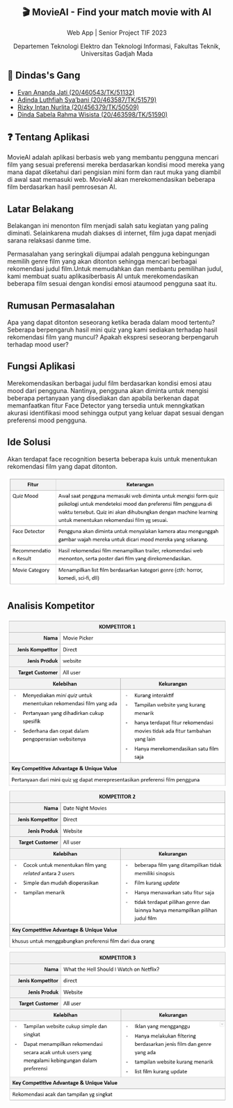 <h2 align="center">
  🎬 MovieAI - Find your match movie with AI
</h2>
<p align="center">Web App | Senior Project TIF 2023 </p>
<p align="center">Departemen  Teknologi  Elektro  dan  Teknologi  Informasi,  Fakultas  Teknik, 
Universitas Gadjah Mada </p>

## 👥 Dindas's Gang

- [Evan Ananda Jati (20/460543/TK/51132)](https://github.com/evanjat2)
- [Adinda Luthfiah Sya’bani (20/463587/TK/51579)](https://github.com/adindaluthfiah)
- [Rizky Intan Nurlita (20/456379/TK/50509)](https://www.github.com/rizkyintan)
- [Dinda Sabela Rahma Wisista (20/463598/TK/51590)](https://www.github.com/dindasabela)

## ❓ Tentang Aplikasi

MovieAI adalah aplikasi berbasis web yang membantu pengguna mencari film yang sesuai preferensi mereka berdasarkan kondisi mood mereka yang mana dapat diketahui dari pengisian mini form dan raut muka yang diambil di awal saat memasuki web. MovieAI akan merekomendasikan beberapa film berdasarkan hasil pemrosesan AI.

## Latar Belakang 
Belakangan ini menonton film menjadi salah satu kegiatan yang paling diminati. Selainkarena mudah diakses di internet, film juga dapat menjadi sarana relaksasi danme time.

Permasalahan yang seringkali dijumpai adalah pengguna kebingungan memilih genre film yang akan ditonton sehingga mencari berbagai rekomendasi judul film.Untuk memudahkan dan membantu pemilihan judul, kami membuat suatu aplikasiberbasis AI  untuk merekomendasikan beberapa film sesuai dengan kondisi emosi ataumood pengguna saat itu.


## Rumusan Permasalahan
Apa yang dapat ditonton seseorang ketika berada dalam mood tertentu?
Seberapa berpengaruh hasil mini quiz yang kami sediakan terhadap hasil rekomendasi film yang muncul?
Apakah ekspresi seseorang berpengaruh terhadap mood user?
## Fungsi Aplikasi

Merekomendasikan berbagai judul film berdasarkan kondisi emosi atau mood dari pengguna. Nantinya, pengguna akan diminta untuk mengisi beberapa pertanyaan yang disediakan dan apabila berkenan dapat memanfaatkan fitur Face Detector yang tersedia untuk menngkatkan akurasi identifikasi mood sehingga output yang keluar dapat sesuai dengan preferensi mood pengguna.

## Ide Solusi
Akan terdapat face recognition beserta beberapa kuis untuk menentukan rekomendasi film yang dapat ditonton.

<img src="docs/assets/img/rancangan-solusi.png" class="img-responsive" alt="rancangan-solusi">

## Analisis Kompetitor
<img src="docs/assets/img/kompetitor1.png" class="img-responsive" alt="kompetitor1">
<img src="docs/assets/img/kompetitor2.png" class="img-responsive" alt="kompetitor2">
<img src="docs/assets/img/kompetitor3.png" class="img-responsive" alt="kompetitor3">


